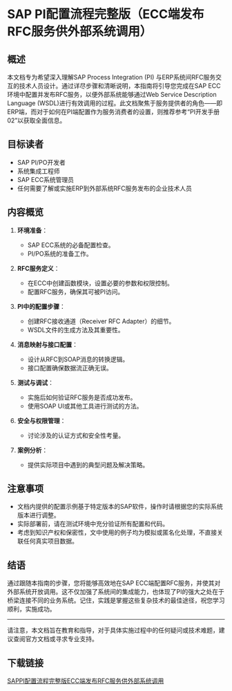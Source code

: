# SAP PI配置流程完整版（ECC端发布RFC服务供外部系统调用）

## 概述

本文档专为希望深入理解SAP Process Integration (PI) 与ERP系统间RFC服务交互的技术人员设计。通过详尽步骤和清晰说明，本指南将引导您完成在SAP ECC环境中配置并发布RFC服务，以便外部系统能够通过Web Service Description Language (WSDL)进行有效调用的过程。此文档聚焦于服务提供者的角色——即ERP端，而对于如何在PI端配置作为服务消费者的设置，则推荐参考“PI开发手册02”以获取全面信息。

## 目标读者

- SAP PI/PO开发者
- 系统集成工程师
- SAP ECC系统管理员
- 任何需要了解或实施ERP到外部系统RFC服务发布的企业技术人员

## 内容概览

1. **环境准备**：
   - SAP ECC系统的必备配置检查。
   - PI/PO系统的准备工作。

2. **RFC服务定义**：
   - 在ECC中创建函数模块，设置必要的参数和权限控制。
   - 配置RFC服务，确保其可被PI访问。

3. **PI中的配置步骤**：
   - 创建RFC接收通道（Receiver RFC Adapter）的细节。
   - WSDL文件的生成方法及其重要性。
   
4. **消息映射与接口配置**：
   - 设计从RFC到SOAP消息的转换逻辑。
   - 接口配置确保数据流正确无误。

5. **测试与调试**：
   - 实施后如何验证RFC服务是否成功发布。
   - 使用SOAP UI或其他工具进行测试的方法。

6. **安全与权限管理**：
   - 讨论涉及的认证方式和安全性考量。
   
7. **案例分析**：
   - 提供实际项目中遇到的典型问题及解决策略。

## 注意事项

- 文档内提供的配置示例基于特定版本的SAP软件，操作时请根据您的实际系统版本进行调整。
- 实际部署前，请在测试环境中充分验证所有配置和代码。
- 考虑到知识产权和保密性，文中使用的例子均为模拟或匿名化处理，不直接关联任何真实项目数据。

## 结语

通过跟随本指南的步骤，您将能够高效地在SAP ECC端配置RFC服务，并使其对外部系统开放调用。这不仅加强了系统间的集成能力，也体现了PI的强大之处在于桥梁连接不同的业务系统。记住，实践是掌握这些复杂技术的最佳途径，祝您学习顺利，实施成功。

---

请注意，本文档旨在教育和指导，对于具体实施过程中的任何疑问或技术难题，建议查阅官方文档或寻求专业支持。

## 下载链接

[SAPPI配置流程完整版ECC端发布RFC服务供外部系统调用](https://pan.quark.cn/s/387dbfc927d4)